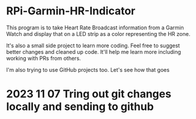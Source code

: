 # RPi-Garmin-HR-Indicator


This program is to take Heart Rate Broadcast information from a Garmin Watch and display that on a LED strip as a color representing the HR zone. 

It's also a small side project to learn more coding. Feel free to suggest better changes and cleaned up code. It'll help me learn more including working with PRs from others.

I'm also trying to use GitHub projects too. Let's see how that goes

# 2023 11 07 Tring out git changes locally and sending to github
